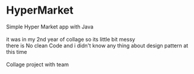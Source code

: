 # HyperMarket
Simple Hyper Market app with  Java 
<br><br>it was in my 2nd year of collage so its little bit messy 
<br>there is No clean Code and i didn't know any thing about design pattern at this time 
<br><br>Collage project with team
